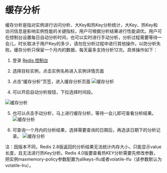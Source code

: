 # 缓存分析
缓存分析是指对实例进行访问分析、大Key和热Key分析统计，大Key、热Key和访问信息是影响实例性能的关键指标，用户可根据分析结果进行性能调优。用户可在控制台设置每日自动分析时间，也可以实时进行手动分析，分析过程需要等待一会儿，时长取决于用户Key的多少，请勿在分析过程中进行其他操作，以防分析失败。缓存分析只保留一个月内的数据，每天最多支持分析12次。具体操作如下：

1.	登录 [Redis 控制台](https://redis-console.jdcloud.com/redis)

2.	选择目标实例，点击实例名称进入实例详情页面

3.	点击“缓存分析”页签，进入缓存分析页面
 ![缓存分析](https://github.com/jdcloudcom/cn/blob/master/image/Redis/CA1.png)

4.	可以开启自动分析按钮，下拉选择时间段。

 ![缓存分析](https://github.com/jdcloudcom/cn/blob/master/image/Redis/CA2.png)
 
5.	也可以点击手动分析，马上进行缓存分析，等待一会儿即可查看分析结果。 
 ![缓存分析](https://github.com/jdcloudcom/cn/blob/master/image/Redis/CA3.png)
 
6.	可查询一个月内的分析结果，选择需要查询的日期后，再选该日期下的分析记录。
 ![缓存分析](https://github.com/jdcloudcom/cn/blob/master/image/Redis/CA4.png)
 
 
注：因版本不同，Redis 2.8版返回的分析结果无法统计内存大小，只能显示value长度，且无法进行热Key分析。Redis 4.0版要查看热KEY分析需要先修改参数，把实例maxmemory-policy参数配置为allkeys-lfu或者volatile-lfu（该参数默认为	
volatile-lru）。
